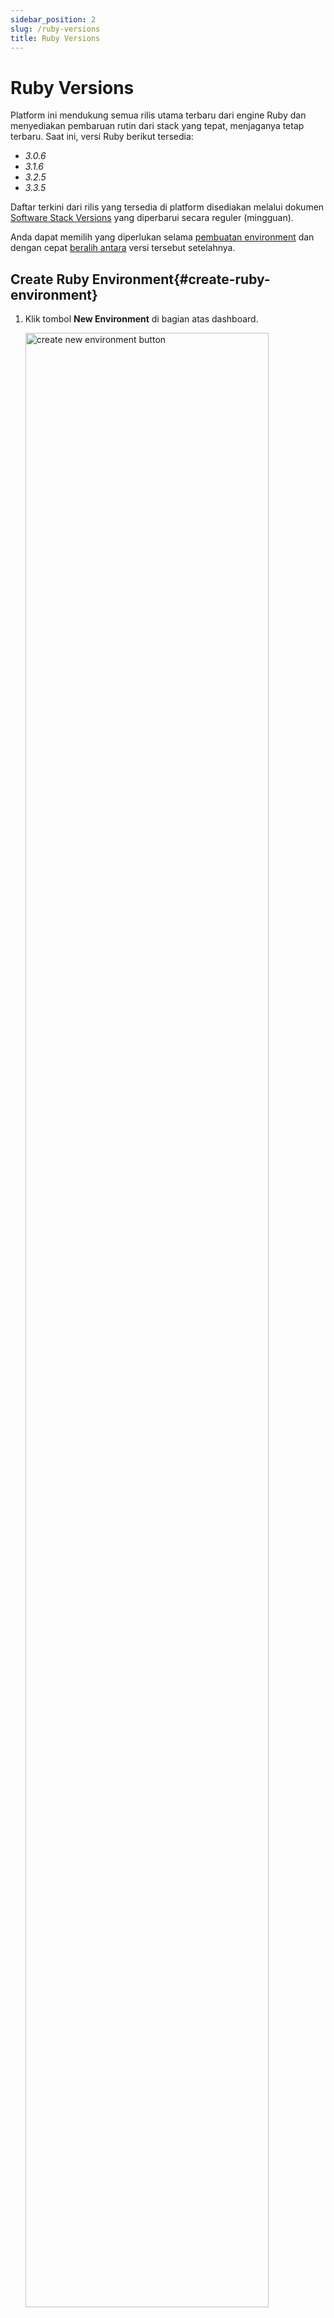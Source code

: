 ```yaml
---
sidebar_position: 2
slug: /ruby-versions
title: Ruby Versions
---
```

# Ruby Versions

Platform ini mendukung semua rilis utama terbaru dari engine Ruby dan menyediakan pembaruan rutin dari stack yang tepat, menjaganya tetap terbaru. Saat ini, versi Ruby berikut tersedia:

- _3.0.6_
- _3.1.6_
- _3.2.5_
- _3.3.5_

Daftar terkini dari rilis yang tersedia di platform disediakan melalui dokumen [Software Stack Versions](<https://docs.dewacloud.com/docs/software-stacks-versions/#engines>) yang diperbarui secara reguler (mingguan).

Anda dapat memilih yang diperlukan selama [pembuatan environment](<https://docs.dewacloud.com/docs/#create-ruby-environment>) dan dengan cepat [beralih antara](<https://docs.dewacloud.com/docs/#change-ruby-version>) versi tersebut setelahnya.

## Create Ruby Environment{#create-ruby-environment}

1. Klik tombol **New Environment** di bagian atas dashboard.

   <img src="https://assets.dewacloud.com/dewacloud-docs/ruby/ruby%20version/01-create-new-environment-button.png" alt="create new environment button" width="90%"/>

2. Dalam wizard topologi yang terbuka, beralih ke tab _**Ruby**_ dan pilih server aplikasi yang diinginkan (_Apache_ atau _NGINX_). Selanjutnya, pilih versi engine dengan daftar drop-down yang tepat di bagian tengah frame.

   <img src="https://assets.dewacloud.com/dewacloud-docs/ruby/ruby%20version/02-topology-wizard-choose-ruby-version.png" alt="topology wizard choose Ruby version" width="100%"/>

Atur konfigurasi lain yang diinginkan (misalnya batas cloudlets, [public IP](<https://docs.dewacloud.com/docs/public-ip/>), [region](<https://docs.dewacloud.com/docs/environment-regions/>), dll.) dan klik **Create**.

## Change Ruby Version{#change-ruby-version}

Untuk environment yang sudah ada, Anda dapat mengubah versi Ruby dengan [redeploying container(s)](<https://docs.dewacloud.com/docs/container-redeploy/>):

1. Ada dua opsi untuk mengakses dialog pembaruan container:

   - melalui wizard topologi (gunakan tombol **Change Environment Topology** di samping environment yang sesuai) dengan mengklik versi stack/tag di bagian dialog tengah.

     <img src="https://assets.dewacloud.com/dewacloud-docs/ruby/ruby%20version/03-topology-wizard-change-ruby-version.png" alt="topology wizard change Ruby version" width="50%"/>

   - dengan tombol **Redeploy container(s)** yang tepat di sebelah node/layer yang diperlukan.

     <img src="https://assets.dewacloud.com/dewacloud-docs/ruby/ruby%20version/04-redeploy-containers-button.png" alt="redeploy containers button" width="100%"/>

2. Di jendela yang terbuka, sesuaikan pengaturan berikut:

   - _**Tag**_ \- memungkinkan memilih versi Ruby yang dibutuhkan.
   - _**Keep volumes data**_ \- menyimpan data dalam [volumes](<https://docs.dewacloud.com/docs/container-volumes/>).
   - _**Simultaneous**_ atau _**Sequential deployment with delay**_ (hanya untuk [scaled servers](<https://docs.dewacloud.com/docs/horizontal-scaling/>)) - menentukan apakah semua container dalam satu layer harus di-redeploy sekaligus atau satu per satu, untuk menghindari downtime.

   <img src="https://assets.dewacloud.com/dewacloud-docs/ruby/ruby%20version/05-ruby-container-redeploy-dialog.png" alt="Ruby container redeploy dialog" width="60%"/>

3. Klik **Redeploy** dan konfirmasi melalui pop-up yang muncul.

   <img src="https://assets.dewacloud.com/dewacloud-docs/ruby/ruby%20version/06-redeploy-confirmation-pop-up.png" alt="redeploy confirmation pop-up" width="60%"/>

Dalam satu menit, versi Ruby dari node Anda akan diperbarui.

## Baca Juga{#whats-next}

- [Dashboard Guide](<https://docs.dewacloud.com/docs/dashboard-guide/>)
- [Setting Up Environment](<https://docs.dewacloud.com/docs/setting-up-environment/>)
- [Ruby App Server Configuration](<https://docs.dewacloud.com/docs/ruby-application-server-config/>)
- [Container Update](<https://docs.dewacloud.com/docs/container-redeploy/>)